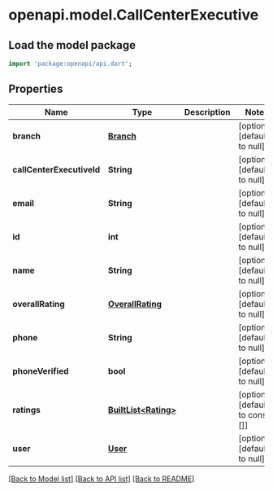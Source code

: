 # openapi.model.CallCenterExecutive

## Load the model package
```dart
import 'package:openapi/api.dart';
```

## Properties
Name | Type | Description | Notes
------------ | ------------- | ------------- | -------------
**branch** | [**Branch**](Branch.md) |  | [optional] [default to null]
**callCenterExecutiveId** | **String** |  | [optional] [default to null]
**email** | **String** |  | [optional] [default to null]
**id** | **int** |  | [optional] [default to null]
**name** | **String** |  | [optional] [default to null]
**overallRating** | [**OverallRating**](OverallRating.md) |  | [optional] [default to null]
**phone** | **String** |  | [optional] [default to null]
**phoneVerified** | **bool** |  | [optional] [default to null]
**ratings** | [**BuiltList&lt;Rating&gt;**](Rating.md) |  | [optional] [default to const []]
**user** | [**User**](User.md) |  | [optional] [default to null]

[[Back to Model list]](../README.md#documentation-for-models) [[Back to API list]](../README.md#documentation-for-api-endpoints) [[Back to README]](../README.md)


